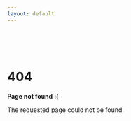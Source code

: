 ```yaml
---
layout: default
---
```


<br><br><br>

<h1>404</h1>

<p><strong>Page not found :(</strong></p>
<p>The requested page could not be found.</p>
